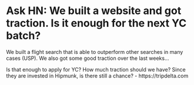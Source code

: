 # Ask HN: We built a website and got traction. Is it enough for the next YC batch?

We built a flight search that is able to outperform other searches in many cases (USP). We also got some good traction over the last weeks...<p>Is that enough to apply for YC? How much traction should we have? Since they are invested in Hipmunk,  is there still a chance? - https:&#x2F;&#x2F;tripdelta.com
